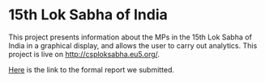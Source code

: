 15th Lok Sabha of India
============
This project presents information about the MPs in the 15th Lok Sabha of India in a graphical display, and allows the user to carry out analytics.
This project is live on http://csploksabha.eu5.org/.

[Here](https://github.com/shivanker/analysis-loksabha-15/blob/ver2.0/Report.pdf) is the link to the formal report we submitted.
